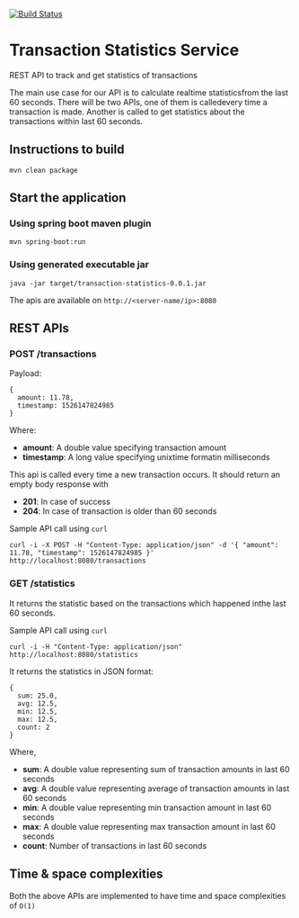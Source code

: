 [![Build Status](https://travis-ci.org/sanketmeghani/transaction-statistics.svg?branch=master)](https://travis-ci.org/sanketmeghani/transaction-statistics)

# Transaction Statistics Service

REST API to track and get statistics of transactions

The​ ​main​ ​use​ ​case​ ​for​ ​our​ ​API​ ​is​ ​to calculate​ ​realtime​  statistic​s ​from​ ​the​ ​last​ ​60​ ​seconds.​ ​There​ ​will​ ​be​ ​two​ ​APIs,​ ​one​ ​of​ ​them​ ​is called​ ​every​ ​time​ ​a​ ​transaction​ ​is​ ​made.​ Another is called to get statistics about the transactions within last 60 seconds.

## Instructions to build 

```
mvn clean package
```

## Start the application

### Using spring boot maven plugin

```
mvn spring-boot:run
```

### Using generated executable jar

```
java -jar target/transaction-statistics-0.0.1.jar
```

The apis are available on `http://<server-name/ip>:8080`

## REST APIs

### POST /transactions

Payload: 
```
{
  amount: 11.78,
  timestamp: 1526147824985
}
```
Where:

* **amount**: A double value specifying transaction amount
* **timestamp**: A long​​ value specifying​​ unix​​time​​ format​​ in​​ milliseconds

This api is called every time a new transaction occurs. It should return an empty body response with

* **201**: In case of success
* **204**: In case of transaction is older than 60 seconds

Sample API call using `curl`

```
curl -i -X POST -H "Content-Type: application/json" -d '{ "amount": 11.78, "timestamp": 1526147824985 }' http://localhost:8080/transactions
```

### GET /statistics

It​ ​returns​ ​the​ ​statistic​ ​based​ ​on​ ​the​ ​transactions​ ​which​ ​happened​ ​in​ ​the​ ​last​ ​60 seconds.

Sample API call using `curl`

```
curl -i -H "Content-Type: application/json" http://localhost:8080/statistics
```

It returns the statistics in JSON format:

```
{
  sum: 25.0,
  avg: 12.5,
  min: 12.5,
  max: 12.5,
  count: 2
}
```

Where,

* **sum**: A double value representing sum of transaction amounts in last 60 seconds
* **avg**: A double value representing average of transaction amounts in last 60 seconds
* **min**: A double value representing min transaction amount in last 60 seconds
* **max**: A double value representing max transaction amount in last 60 seconds
* **count**: Number of transactions in last 60 seconds 

## Time & space complexities

Both the above APIs are implemented to have time and space complexities of `O(1)`